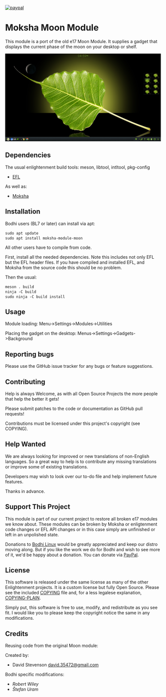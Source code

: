 [![paypal](https://www.paypalobjects.com/en_US/i/btn/btn_donate_SM.gif)](https://www.paypal.com/paypalme/rbtylee)

# Moksha Moon Module

This module is a port of the old e17 Moon Module. It supplies a gadget that displays the current phase of the moon on your desktop or shelf.

<img src="images/screenshot.png">

## Dependencies

The usual enlightenment build tools: meson, libtool, intltool, pkg-config

* [EFL](https://www.enlightenment.org/download)

As well as:

* [Moksha](https://github.com/JeffHoogland/moksha)

## Installation

Bodhi users (BL7 or later) can install via apt:

```ShellSession
sudo apt update
sudo apt install moksha-module-moon
```

All other users have to compile from code.

First, install all the needed dependencies. Note this includes not only EFL but the EFL header files. If you have compiled and installed EFL, and Moksha from the source code this should be no problem. 

Then the usual:

```ShellSession
meson . build
ninja -C build
sudo ninja -C build install
```

## Usage

Module loading: Menu->Settings->Modules->Utilities

Placing the gadget on the desktop:
Menus->Settings->Gadgets->Background

## Reporting bugs

Please use the GitHub issue tracker for any bugs or feature suggestions.

## Contributing

Help is always Welcome, as with all Open Source Projects the more people that help the better it gets!

Please submit patches to the code or documentation as GitHub pull requests!

Contributions must be licensed under this project's copyright (see COPYING).

## Help Wanted

We are always looking for improved or new translations of non-English languages. So a great way to help is to contribute any missing translations or improve some of existing translations.

Developers may wish to look over our to-do file and help implement future features.

Thanks in advance.

## Support This Project

This module is part of our current project to restore all broken e17 modules we know about. These modules can be broken by Moksha or enligtenment code changes or EFL API changes or in this case simply are unfinished or left in an unpolished state.

Donations to [Bodhi Linux](https://www.bodhilinux.com/donate/) would be greatly appreciated and keep our distro moving along. But if you like the work we do for Bodhi and wish to see more of it, we'd be happy about a donation. You can donate via [PayPal](https://www.paypal.com/paypalme/rbtylee).

## License

This software is released under the same license as many of the other Enlightenment projects. It is a custom license but fully Open Source. Please see the included [COPYING](https://github.com/rbtylee/moksha-moon-module/blob/master/COPYING) file and, for a less legalese explanation, [COPYING-PLAIN](https://github.com/rbtylee/moksha-moon-module/blob/master/COPYING-PLAIN).

Simply put, this software is free to use, modify, and redistribute as you see fit. I would like you to please keep the copyright notice the same in any modifications.

## Credits

Reusing code from the original Moon module:

Created by:

* David Stevenson <david.35472@gmail.com>

Bodhi specific modifications:

* _*Robert Wiley*_
* _*Štefan Uram*_

